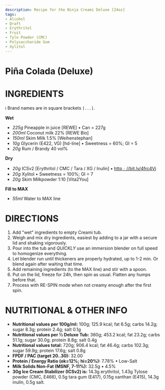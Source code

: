 ```yaml
---
description: Recipe for the Ninja Creami Deluxe [24oz]
tags:
- Alcohol
- Draft
- Erythritol
- Fruit
- Tylo Powder (CMC)
- Polysaccharide Gum
- Xylitol
---
```

# Piña Colada (Deluxe)

# INGREDIENTS

ℹ️ Brand names are in square brackets `[...]`.

**Wet**

  - _225g_ Pineapple in juice [REWE] • Can = 227g
  - _200ml_ Coconut milk 22% [REWE Bio]
  - _150ml_ Skim Milk 1.5% [Weihenstephan]
  - _10g_ Glycerin (E422, VG) [hd-line] • Sweetness = 60%; GI = 5
  - _20g_ Rum / Brandy 40 vol%

**Dry**

  - _20g_ ICSv2 [Erythritol / CMC / Tara / XG / Inulin] • [http﹕//bit.ly/4frc4Vj](https://github.com/jhermann/ice-creamery/tree/main/recipes/Ice%20Cream%20Stabilizer%20%28ICS%29)
  - _20g_ Xylitol • Sweetness = 100%; GI = 7
  - _20g_ Skim Milkpowder 1:10 [Vita2You]

**Fill to MAX**

  - _55ml_ Water to MAX line

# DIRECTIONS

 1. Add "wet" ingredients to empty Creami tub.
 1. Weigh and mix dry ingredients, easiest by adding to a jar with a secure lid and shaking vigorously.
 1. Pour into the tub and *QUICKLY* use an immersion blender on full speed to homogenize everything.
 1. Let blender run until thickeners are properly hydrated, up to 1-2 min. Or blend again after waiting that time.
 1. Add remaining ingredients (to the MAX line) and stir with a spoon.
 1. Put on the lid, freeze for 24h, then spin as usual. Flatten any humps before that.
 1. Process with RE-SPIN mode when not creamy enough after the first spin.

# NUTRITIONAL & OTHER INFO
- **Nutritional values per 100g/ml:** 100g; 125.9 kcal; fat 6.5g; carbs 14.2g; sugar 8.3g; protein 2.4g; salt 0.1g
- **Nutritional values per ½ Deluxe Tub:** 360g; 453.2 kcal; fat 23.2g; carbs 51.1g; sugar 30.0g; protein 8.8g; salt 0.4g
- **Nutritional values total:** 720g; 906.4 kcal; fat 46.4g; carbs 102.3g; sugar 59.9g; protein 17.6g; salt 0.8g
- **FPDF / PAC (target 20..30):** 32.00
- **Protein / Energy Ratio (ok=12%; hi=20%):** 7.78% • Low-Salt
- **Milk Solids Non-Fat (MSNF, 7-11%):** 32.5g • 4.5%
- **30g Ice Cream Stabilizer (ICSv2) is:** 14.3g erythritol, 1.43g Tylose powder (CMC, E466), 
0.5g tara gum (E417), 0.15g xanthan (E415),
14.3g inulin, 0.5g salt.
